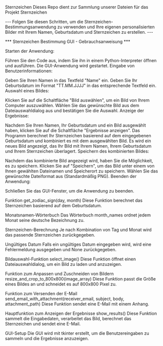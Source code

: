 Sternzeichen
Dieses Repo dient zur Sammlung unserer Dateien für das Projekt Sternzeichen


--- Folgen Sie diesen Schritten, um die Sternzeichen-Bestimmungsanwendung zu verwenden und Ihre eigenen personalisierten Bilder mit Ihrem Namen, Geburtsdatum und Sternzeichen zu erstellen. ---

*** Sternzeichen Bestimmung GUI - Gebrauchsanweisung ***

Starten der Anwendung:

Führen Sie den Code aus, indem Sie ihn in einem Python-Interpreter öffnen und ausführen. Die GUI-Anwendung wird gestartet.
Eingabe von Benutzerinformationen:

Geben Sie Ihren Namen in das Textfeld "Name" ein.
Geben Sie Ihr Geburtsdatum im Format "TT.MM.JJJJ" in das entsprechende Textfeld ein.
Auswahl eines Bildes:

Klicken Sie auf die Schaltfläche "Bild auswählen", um ein Bild von Ihrem Computer auszuwählen.
Wählen Sie das gewünschte Bild aus dem Dateiauswahldialog aus und bestätigen Sie die Auswahl.
Anzeige der Ergebnisse:

Nachdem Sie Ihren Namen, Ihr Geburtsdatum und ein Bild ausgewählt haben, klicken Sie auf die Schaltfläche "Ergebnisse anzeigen".
Das Programm berechnet Ihr Sternzeichen basierend auf dem eingegebenen Geburtsdatum und kombiniert es mit dem ausgewählten Bild.
Es wird ein neues Bild angezeigt, das Ihr Bild mit Ihrem Namen, Ihrem Geburtsdatum und Ihrem Sternzeichen überlagert.
Speichern des kombinierten Bildes:

Nachdem das kombinierte Bild angezeigt wird, haben Sie die Möglichkeit, es zu speichern.
Klicken Sie auf "Speichern", um das Bild unter einem von Ihnen gewählten Dateinamen und Speicherort zu speichern.
Wählen Sie das gewünschte Dateiformat aus (Standardmäßig PNG).
Beenden der Anwendung:

Schließen Sie das GUI-Fenster, um die Anwendung zu beenden.




Funktion get_zodiac_sign(day, month)
Diese Funktion berechnet das Sternzeichen basierend auf dem Geburtsdatum.

Monatsnamen-Wörterbuch
Das Wörterbuch month_names ordnet jedem Monat seine deutsche Bezeichnung zu.

Sternzeichen-Berechnung
Je nach Kombination von Tag und Monat wird das passende Sternzeichen zurückgegeben.

Ungültiges Datum
Falls ein ungültiges Datum eingegeben wird, wird eine Fehlermeldung ausgegeben und None zurückgegeben.

Bildauswahl-Funktion select_image()
Diese Funktion öffnet einen Dateiauswahldialog, um ein Bild zu laden und anzuzeigen.

Funktion zum Anpassen und Zuschneiden von Bildern resize_and_crop_to_800x800(image_array)
Diese Funktion passt die Größe eines Bildes an und schneidet es auf 800x800 Pixel zu.

Funktion zum Versenden der E-Mail send_email_with_attachment(receiver_email, subject, body, attachment_path)
Diese Funktion sendet eine E-Mail mit einem Anhang.

Hauptfunktion zum Anzeigen der Ergebnisse show_results()
Diese Funktion sammelt die Eingabedaten, verarbeitet das Bild, berechnet das Sternzeichen und sendet eine E-Mail.

GUI-Setup
Die GUI wird mit tkinter erstellt, um die Benutzereingaben zu sammeln und die Ergebnisse anzuzeigen.

